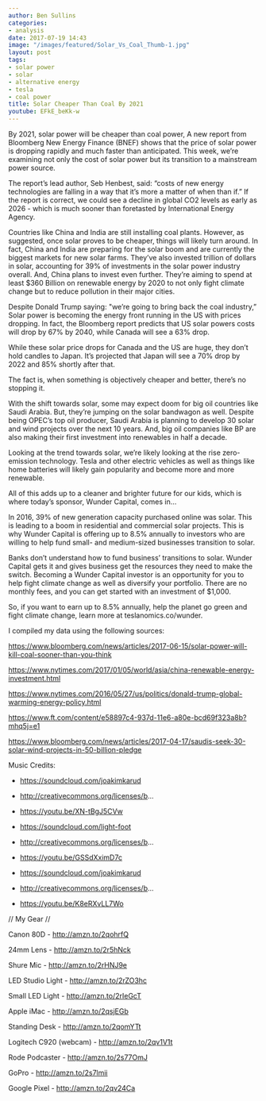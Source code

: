 ```yaml
---
author: Ben Sullins
categories:
- analysis
date: 2017-07-19 14:43
image: "/images/featured/Solar_Vs_Coal_Thumb-1.jpg"
layout: post
tags:
- solar power
- solar
- alternative energy
- tesla
- coal power
title: Solar Cheaper Than Coal By 2021
youtube: EFkE_beKk-w
---
```



By 2021, solar power will be cheaper than coal power, A new report from Bloomberg New Energy Finance (BNEF) shows that the price of solar power is dropping rapidly and much faster than anticipated. This week, we’re examining not only the cost of solar power but its transition to a mainstream power source.

The report’s lead author, Seb Henbest, said: “costs of new energy technologies are falling in a way that it’s more a matter of when than if.” If the report is correct, we could see a decline in global CO2 levels as early as 2026 - which is much sooner than foretasted by International Energy Agency.

Countries like China and India are still installing coal plants. However, as suggested, once solar proves to be cheaper, things will likely turn around. In fact, China and India are preparing for the solar boom and are currently the biggest markets for new solar farms. They’ve also invested trillion of dollars in solar, accounting for 39% of investments in the solar power industry overall. And, China plans to invest even further. They’re aiming to spend at least $360 Billion on renewable energy by 2020 to not only fight climate change but to reduce pollution in their major cities.

Despite Donald Trump saying: "we’re going to bring back the coal industry,” Solar power is becoming the energy front running in the US with prices dropping. In fact, the Bloomberg report predicts that US solar powers costs will drop by 67% by 2040, while Canada will see a 63% drop.

While these solar price drops for Canada and the US are huge, they don’t hold candles to Japan. It’s projected that Japan will see a 70% drop by 2022 and 85% shortly after that.

The fact is, when something is objectively cheaper and better, there’s no stopping it.

With the shift towards solar, some may expect doom for big oil countries like Saudi Arabia. But, they’re jumping on the solar bandwagon as well. Despite being OPEC’s top oil producer, Saudi Arabia is planning to develop 30 solar and wind projects over the next 10 years. And, big oil companies like BP are also making their first investment into renewables in half a decade.

Looking at the trend towards solar, we’re likely looking at the rise zero-emission technology. Tesla and other electric vehicles as well as things like home batteries will likely gain popularity and become more and more renewable.

All of this adds up to a cleaner and brighter future for our kids, which is where today’s sponsor, Wunder Capital, comes in…

In 2016, 39% of new generation capacity purchased online was solar. This is leading to a boom in residential and commercial solar projects. This is why Wunder Capital is offering up to 8.5% annually to investors who are willing to help fund small- and medium-sized businesses transition to solar.

Banks don’t understand how to fund business’ transitions to solar. Wunder Capital gets it and gives business get the resources they need to make the switch. Becoming a Wunder Capital investor is an opportunity for you to help fight climate change as well as diversify your portfolio. There are no monthly fees, and you can get started with an investment of $1,000.

So, if you want to earn up to 8.5% annually, help the planet go green and fight climate change, learn more at teslanomics.co/wunder.

I compiled my data using the following sources:

https://www.bloomberg.com/news/articles/2017-06-15/solar-power-will-kill-coal-sooner-than-you-think

https://www.nytimes.com/2017/01/05/world/asia/china-renewable-energy-investment.html

https://www.nytimes.com/2016/05/27/us/politics/donald-trump-global-warming-energy-policy.html

https://www.ft.com/content/e58897c4-937d-11e6-a80e-bcd69f323a8b?mhq5j=e1

https://www.bloomberg.com/news/articles/2017-04-17/saudis-seek-30-solar-wind-projects-in-50-billion-pledge

Music Credits:

* https://soundcloud.com/joakimkarud

* http://creativecommons.org/licenses/b...

* https://youtu.be/XN-tBgJ5CVw

* https://soundcloud.com/light-foot

* http://creativecommons.org/licenses/b...

* https://youtu.be/GSSdXximD7c

* https://soundcloud.com/joakimkarud

* http://creativecommons.org/licenses/b...

* https://youtu.be/K8eRXvLL7Wo

// My Gear //

Canon 80D - http://amzn.to/2qohrfQ

24mm Lens - http://amzn.to/2r5hNck

Shure Mic - http://amzn.to/2rHNJ9e

LED Studio Light - http://amzn.to/2rZO3hc

Small LED Light - http://amzn.to/2rIeGcT

Apple iMac - http://amzn.to/2qsjEGb

Standing Desk - http://amzn.to/2qomYTt

Logitech C920 (webcam) - http://amzn.to/2qv1V1t

Rode Podcaster - http://amzn.to/2s77OmJ

GoPro - http://amzn.to/2s7lmii

Google Pixel - http://amzn.to/2qv24Ca